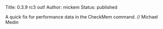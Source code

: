 Title: 0.3.9 rc3 out!
Author: mickem
Status: published

A quick fix for performance data in the CheckMem command. // Michael
Medin

